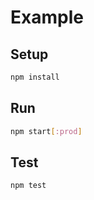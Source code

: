 # Example

## Setup
```bash
npm install
```

## Run
```bash
npm start[:prod]
```

## Test
```bash
npm test
```

